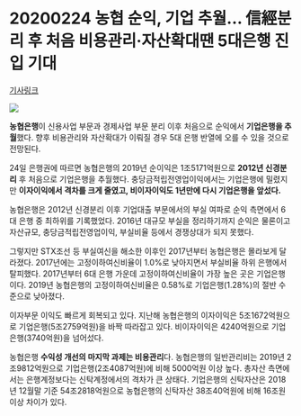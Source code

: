 # 20200224 농협 순익, 기업 추월… 信經분리 후 처음 비용관리·자산확대땐 5대은행 진입 기대

[기사링크](https://news.naver.com/main/read.nhn?mode=LS2D&mid=shm&sid1=101&sid2=259&oid=029&aid=0002586945)

![](https://imgnews.pstatic.net/image/029/2020/02/24/0002586945_001_20200225031421406.jpg?type=w647)

**농협은행**이 신용사업 부문과 경제사업 부문 분리 이후 처음으로 순익에서 **기업은행을 추월**했다. 향후 비용관리와 자산확대가 이뤄질 경우 5대 은행 반열에 오를 수 있을 것으로 전망된다.

24일 은행권에 따르면 농협은행의 2019년 순이익은 1조5171억원으로 **2012년 신경분리** 후 처음으로 기업은행을 추월했다. 충당금적립전영업이익에서는 기업은행에 밀렸지만 **이자이익에서 격차를 크게 줄였고, 비이자이익도 1년만에 다시 기업은행을 앞섰다.**

농협은행은 2012년 신경분리 이후 기업대출 부문에서의 부실 여파로 순익 측면에서 6대 은행 중 최하위를 기록했었다. 2016년 대규모 부실을 정리하기까지 순익은 물론이고 자산규모, 충당금적립전영업이익, 부실비율 등에서 경쟁상대가 되지 못했다.

그렇지만 STX조선 등 부실여신을 해소한 이후인 2017년부터 농협은행은 몰라보게 달라졌다. 2017년에는 고정이하여신비율이 1.0%로 낮아지면서 부실비율 하위 은행에서 탈피했다. 2017년부터 6대 은행 가운데 고정이하여신비율이 가장 높은 곳은 기업은행이다. 2019년 농협은행의 고정이하여신비율은 0.58%로 기업은행(1.28%)의 절반 수준으로 낮아졌다.

이자부문 이익도 빠르게 회복되고 있다. 지난해 농협은행의 이자이익은 5조1672억원으로 기업은행(5조2759억원)을 바짝 따라잡고 있다. 비이자이익은 4240억원으로 기업은행(3740억원)을 넘어섰다.

농협은행 **수익성 개선의 마지막 과제는 비용관리**다. 농협은행의 일반관리비는 2019년 2조9812억원으로 기업은행(2조4087억원)에 비해 5000억원 이상 높다. 총자산 측면에서는 은행계정보다는 신탁계정에서의 격차가 큰 상태다. 기업은행의 신탁자산은 2018년 12월말 기준 54조2818억원으로 농협은행의 신탁자산 38조40억원에 비해 16조원 이상 차이가 있다.